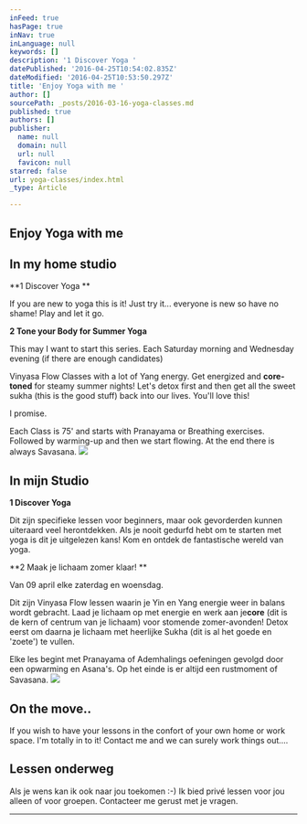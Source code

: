 ```yaml
---
inFeed: true
hasPage: true
inNav: true
inLanguage: null
keywords: []
description: '1 Discover Yoga '
datePublished: '2016-04-25T10:54:02.835Z'
dateModified: '2016-04-25T10:53:50.297Z'
title: 'Enjoy Yoga with me '
author: []
sourcePath: _posts/2016-03-16-yoga-classes.md
published: true
authors: []
publisher:
  name: null
  domain: null
  url: null
  favicon: null
starred: false
url: yoga-classes/index.html
_type: Article

---
```

## Enjoy Yoga with me

## In my home studio

**1 Discover Yoga **

If you are new to yoga this is it! Just try it... everyone is new so have no shame! Play and let it go. 

**2 Tone your Body for Summer Yoga**

This may I want to start this series. Each Saturday morning and Wednesday evening (if there are enough candidates)

Vinyasa Flow Classes with a lot of Yang energy. Get energized and **core-toned** for steamy summer nights! Let's detox first and then get all the sweet sukha (this is the good stuff) back into our lives. You'll love this! 

I promise. 

Each Class is 75' and starts with Pranayama or Breathing exercises. Followed by warming-up and then we start flowing. At the end there is always Savasana. ![](https://s3-us-west-2.amazonaws.com/the-grid-img/p/bd029d29ce0c43eb674d36bb78494af4a5dd7c53.jpg)

## In mijn Studio

**1 Discover Yoga**

Dit zijn specifieke lessen voor beginners, maar ook gevorderden kunnen uiteraard veel herontdekken. Als je nooit gedurfd hebt om te starten met yoga is dit je uitgelezen kans! Kom en ontdek de fantastische wereld van yoga.

**2 Maak je lichaam zomer klaar! **

Van 09 april elke zaterdag en woensdag.

Dit zijn Vinyasa Flow lessen waarin je Yin en Yang energie weer in balans wordt gebracht. Laad je lichaam op met energie en werk aan je**core** (dit is de kern of centrum van je lichaam) voor stomende zomer-avonden! Detox eerst om daarna je lichaam met heerlijke Sukha (dit is al het goede en 'zoete') te vullen. 

Elke les begint met Pranayama of Ademhalings oefeningen gevolgd door een opwarming en Asana's. Op het einde is er altijd een rustmoment of Savasana.
![](https://the-grid-user-content.s3-us-west-2.amazonaws.com/ae7bae5c-403c-421a-b988-2e51f9cbde43.jpg)

## On the move.. 

If you wish to have your lessons in the confort of your own home or work space. I'm totally in to it! Contact me and we can surely work things out....

## Lessen onderweg

Als je wens kan ik ook naar jou toekomen :-) Ik bied privé lessen voor jou alleen of voor groepen. Contacteer me gerust met je vragen. 

****